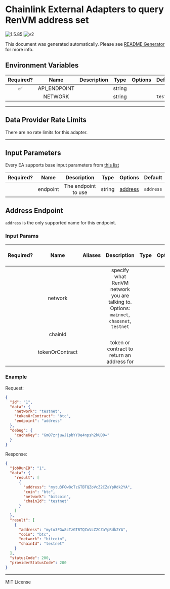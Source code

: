 # Chainlink External Adapters to query RenVM address set

![1.5.85](https://img.shields.io/github/package-json/v/smartcontractkit/external-adapters-js?filename=packages/sources/renvm-address-set/package.json) ![v2](https://img.shields.io/badge/framework%20version-v2-blueviolet)

This document was generated automatically. Please see [README Generator](../../scripts#readme-generator) for more info.

## Environment Variables

| Required? |     Name     | Description |  Type  | Options |  Default  |
| :-------: | :----------: | :---------: | :----: | :-----: | :-------: |
|    ✅     | API_ENDPOINT |             | string |         |           |
|           |   NETWORK    |             | string |         | `testnet` |

---

## Data Provider Rate Limits

There are no rate limits for this adapter.

---

## Input Parameters

Every EA supports base input parameters from [this list](../../core/bootstrap#base-input-parameters)

| Required? |   Name   |     Description     |  Type  |           Options            |  Default  |
| :-------: | :------: | :-----------------: | :----: | :--------------------------: | :-------: |
|           | endpoint | The endpoint to use | string | [address](#address-endpoint) | `address` |

## Address Endpoint

`address` is the only supported name for this endpoint.

### Input Params

| Required? |      Name       | Aliases |                                       Description                                        | Type | Options |  Default  | Depends On | Not Valid With |
| :-------: | :-------------: | :-----: | :--------------------------------------------------------------------------------------: | :--: | :-----: | :-------: | :--------: | :------------: |
|           |     network     |         | specify what RenVM network you are talking to. Options: `mainnet`, `chaosnet`, `testnet` |      |         | `testnet` |            |                |
|           |     chainId     |         |                                                                                          |      |         |           |            |                |
|           | tokenOrContract |         |                        token or contract to return an address for                        |      |         |           |            |                |

### Example

Request:

```json
{
  "id": "1",
  "data": {
    "network": "testnet",
    "tokenOrContract": "btc",
    "endpoint": "address"
  },
  "debug": {
    "cacheKey": "GmO7zrjuwJ1pbYY0e4npsh2kUD0="
  }
}
```

Response:

```json
{
  "jobRunID": "1",
  "data": {
    "result": [
      {
        "address": "mytu3FGw8cTzGTBTQZoVcZ2CZaYpRdk2YA",
        "coin": "btc",
        "network": "bitcoin",
        "chainId": "testnet"
      }
    ]
  },
  "result": [
    {
      "address": "mytu3FGw8cTzGTBTQZoVcZ2CZaYpRdk2YA",
      "coin": "btc",
      "network": "bitcoin",
      "chainId": "testnet"
    }
  ],
  "statusCode": 200,
  "providerStatusCode": 200
}
```

---

MIT License
